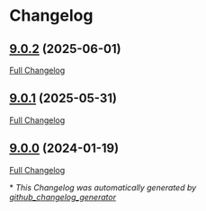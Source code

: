 # Changelog

## [9.0.2](https://github.com/GameFrameX/com.gameframex.unity.touchscript.touchscript/tree/9.0.2) (2025-06-01)

[Full Changelog](https://github.com/GameFrameX/com.gameframex.unity.touchscript.touchscript/compare/9.0.1...9.0.2)

## [9.0.1](https://github.com/GameFrameX/com.gameframex.unity.touchscript.touchscript/tree/9.0.1) (2025-05-31)

[Full Changelog](https://github.com/GameFrameX/com.gameframex.unity.touchscript.touchscript/compare/9.0.0...9.0.1)

## [9.0.0](https://github.com/GameFrameX/com.gameframex.unity.touchscript.touchscript/tree/9.0.0) (2024-01-19)

[Full Changelog](https://github.com/GameFrameX/com.gameframex.unity.touchscript.touchscript/compare/4061947224ff985858f0ed7218e767406df96668...9.0.0)



\* *This Changelog was automatically generated by [github_changelog_generator](https://github.com/github-changelog-generator/github-changelog-generator)*
